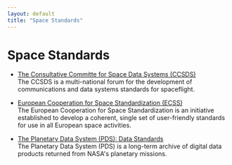 ```yaml
---
layout: default
title: "Space Standards"
---
```


# Space Standards

* [The Consultative Committe for Space Data Systems (CCSDS)](https://public.ccsds.org)  
  The CCSDS is a multi-national forum for the development of communications and data systems standards for spaceflight.

* [European Cooperation for Space Standardization (ECSS)](https://ecss.nl/)  
  The European Cooperation for Space Standardization is an initiative established to develop a coherent, single set of
  user-friendly standards for use in all European space activities.
  
* [The Planetary Data System (PDS): Data Standards](https://pds.nasa.gov/datastandards/about/)  
  The Planetary Data System (PDS) is a long-term archive of digital data products returned from NASA's planetary missions.
